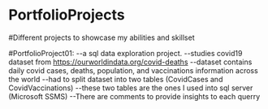 # PortfolioProjects
#Different projects to showcase my abilities and skillset 

#PortfolioProject01: 
--a sql data exploration project. 
--studies covid19 dataset from https://ourworldindata.org/covid-deaths
--dataset contains daily covid cases, deaths, population, and vaccinations information across the world
--had to split dataset into two tables (CovidCases and CovidVaccinations)
--these two tables are the ones I used into sql server (Microsoft SSMS)
--There are comments to provide insights to each querry

